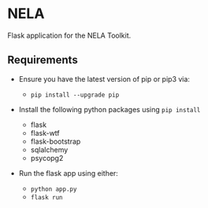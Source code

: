 # NELA

Flask application for the NELA Toolkit.

## Requirements

* Ensure you have the latest version of pip or pip3 via:
    * `pip install --upgrade pip`

* Install the following python packages using `pip install`
    * flask
    * flask-wtf
    * flask-bootstrap
    * sqlalchemy
    * psycopg2

* Run the flask app using either:
    * `python app.py`
    * `flask run`